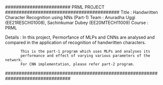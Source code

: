 ######################## PRML PROJECT ##########################################
 Title   : Handwritten Character Recognition using NNs (Part-1)
 Team    : Anuradha Uggi (EE21RESCH01008), Sachinkumar Dubey (EE20MTECH11009)
 Course  : PRML

 Details : In this project, Permorfance of MLPs and CNNs are analysed and
           compared in the application of recognition of handwritten characters.

           This is the part-1 program which uses MLPs and analyses its 
           performance and effect of varying various parameters of the network.
           For CNN implementation, please refer part-2 program.
################################################################################
